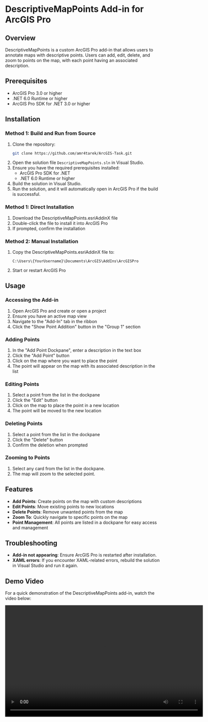 # DescriptiveMapPoints Add-in for ArcGIS Pro

## Overview

DescriptiveMapPoints is a custom ArcGIS Pro add-in that allows users to annotate maps with descriptive points. Users can add, edit, delete, and zoom to points on the map, with each point having an associated description.

## Prerequisites

- ArcGIS Pro 3.0 or higher
- .NET 6.0 Runtime or higher
- ArcGIS Pro SDK for .NET 3.0 or higher


## Installation

### Method 1: Build and Run from Source

1. Clone the repository:
    ```bash
    git clone https://github.com/amr4tarek/ArcGIS-Task.git
    ```
2. Open the solution file `DescriptiveMapPoints.sln` in Visual Studio.
3. Ensure you have the required prerequisites installed:
    - ArcGIS Pro SDK for .NET
    - .NET 6.0 Runtime or higher
4. Build the solution in Visual Studio.
5. Run the solution, and it will automatically open in ArcGIS Pro if the build is successful.

### Method 1: Direct Installation

1. Download the DescriptiveMapPoints.esriAddinX file
2. Double-click the file to install it into ArcGIS Pro
3. If prompted, confirm the installation

### Method 2: Manual Installation

1. Copy the DescriptiveMapPoints.esriAddinX file to:
   ```
   C:\Users\{YourUsername}\Documents\ArcGIS\AddIns\ArcGISPro
   ```
2. Start or restart ArcGIS Pro

## Usage

### Accessing the Add-in

1. Open ArcGIS Pro and create or open a project
2. Ensure you have an active map view
3. Navigate to the "Add-In" tab in the ribbon
4. Click the "Show Point Addition" button in the "Group 1" section

### Adding Points

1. In the "Add Point Dockpane", enter a description in the text box
2. Click the "Add Point" button
3. Click on the map where you want to place the point
4. The point will appear on the map with its associated description in the list

### Editing Points

1. Select a point from the list in the dockpane
2. Click the "Edit" button
3. Click on the map to place the point in a new location
4. The point will be moved to the new location

### Deleting Points

1. Select a point from the list in the dockpane
2. Click the "Delete" button
3. Confirm the deletion when prompted

### Zooming to Points

1. Select any card from the list in the dockpane.
2. The map will zoom to the selected point.

## Features

- **Add Points**: Create points on the map with custom descriptions
- **Edit Points**: Move existing points to new locations
- **Delete Points**: Remove unwanted points from the map
- **Zoom To**: Quickly navigate to specific points on the map
- **Point Management**: All points are listed in a dockpane for easy access and management

## Troubleshooting

- **Add-in not appearing**: Ensure ArcGIS Pro is restarted after installation.
- **XAML errors**: If you encounter XAML-related errors, rebuild the solution in Visual Studio and run it again.

## Demo Video

For a quick demonstration of the DescriptiveMapPoints add-in, watch the video below:

<video width="640" height="360" controls>
  <source src="demo-video.mp4" type="video/mp4">
  Your browser does not support the video tag.
</video>

